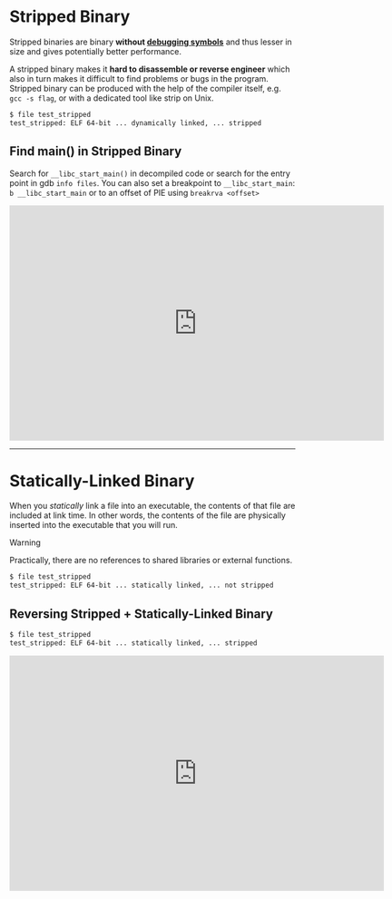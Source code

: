 # Stripped Binary

Stripped binaries are binary **without [debugging symbols](https://en.wikipedia.org/wiki/Debug_symbol)** and thus lesser in size and gives potentially better performance.

A stripped binary makes it **hard to disassemble or reverse engineer** which also in turn makes it difficult to find problems or bugs in the program.
Stripped binary can be produced with the help of the compiler itself, e.g. `gcc -s flag`, or with a dedicated tool like strip on Unix.

```bash
$ file test_stripped
test_stripped: ELF 64-bit ... dynamically linked, ... stripped
```

## Find main() in Stripped Binary

Search for `__libc_start_main()` in decompiled code or search for the entry point in gdb `info files`.
You can also set a breakpoint to `__libc_start_main`: `b __libc_start_main` or to an offset of PIE using `breakrva <offset>`

<iframe width="660" height="415" src="https://www.youtube.com/embed/N1US3c6CpSw" title="YouTube video player" frameborder="0" allow="accelerometer; autoplay; clipboard-write; encrypted-media; gyroscope; picture-in-picture" allowfullscreen></iframe>

---

# Statically-Linked Binary

When you *statically* link a file into an executable, the contents of that file are included at link time. In other words, the contents of the file are physically inserted into the executable that you will run.

>[!warning]
>Practically, there are no references to shared libraries or external functions.

```bash
$ file test_stripped
test_stripped: ELF 64-bit ... statically linked, ... not stripped
```

## Reversing Stripped + Statically-Linked Binary

```bash
$ file test_stripped
test_stripped: ELF 64-bit ... statically linked, ... stripped
```

<iframe width="660" height="415" src="https://www.youtube.com/embed/CgGha_zLqlo" title="YouTube video player" frameborder="0" allow="accelerometer; autoplay; clipboard-write; encrypted-media; gyroscope; picture-in-picture" allowfullscreen></iframe>
